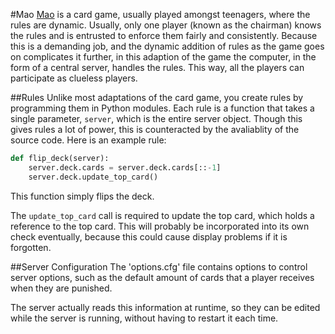 #Mao
[Mao](http://en.wikipedia.org/wiki/Mao_%28card_game%29) is a card game, usually played amongst teenagers, where the rules are dynamic. Usually, only one player (known as the chairman) knows the rules and is entrusted to enforce them fairly and consistently. Because this is a demanding job, and the dynamic addition of rules as the game goes on complicates it further, in this adaption of the game the computer, in the form of a central server, handles the rules. This way, all the players can participate as clueless players.

##Rules
Unlike most adaptations of the card game, you create rules by programming them in Python modules. Each rule is a function that takes a single parameter, `server`, which is the entire server object. Though this gives rules a lot of power, this is counteracted by the avaliablity of the source code.
Here is an example rule:

```python
def flip_deck(server):
    server.deck.cards = server.deck.cards[::-1]
    server.deck.update_top_card()
```
This function simply flips the deck.

The `update_top_card` call is required to update the top card, which holds a reference to the top card. This will probably be incorporated into its own check eventually, because this could cause display problems if it is forgotten.

##Server Configuration
The 'options.cfg' file contains options to control server options, such as the default amount of cards that a player receives when they are punished.

The server actually reads this information at runtime, so they can be edited while the server is running, without having to restart it each time.
